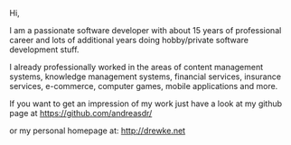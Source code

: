 Hi,

I am a passionate software developer with about 15 years of professional career and lots of additional years doing hobby/private software development stuff.

I already professionally worked in the areas of content management systems, knowledge management systems, financial services, insurance services, e-commerce, computer games, mobile applications and more.

If you want to get an impression of my work just have a look at my github page at
 https://github.com/andreasdr/

or my personal homepage at:
 http://drewke.net
